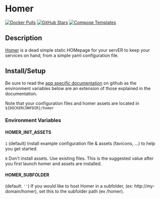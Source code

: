 # Homer

[![Docker Pulls](https://img.shields.io/docker/pulls/b4bz/homer?style=flat-square&color=607D8B&label=docker%20pulls&logo=docker)](https://hub.docker.com/r/b4bz/homer)
[![GitHub Stars](https://img.shields.io/github/stars/bastienwirtz/homer?style=flat-square&color=607D8B&label=github%20stars&logo=github)](https://github.com/bastienwirtz/homer)
[![Compose Templates](https://img.shields.io/static/v1?style=flat-square&color=607D8B&label=compose&message=templates)](https://github.com/GhostWriters/DockSTARTer/tree/master/compose/.apps/homer)

## Description

[Homer](https://github.com/bastienwirtz/homer) is a dead simple static HOMepage for your servER to keep your services on hand, from a simple yaml configuration file.

## Install/Setup

Be sure to read the [app specific documentation](https://github.com/bastienwirtz/homer) on github as the environment variables below are an extension of those explained in the documentation.

Note that your configuration files and homer assets are located in `${DOCKERCONFDIR}/homer`

### Environment Variables

#### HOMER\_INIT_ASSETS

`1` (default) Install example configuration file & assets (favicons, ...) to help you get started.

`0` Don't install assets. Use existing files. This is the suggested value after you first launch homer and assets are installed.

#### HOMER_SUBFOLDER

(default: `''`) If you would like to host Homer in a subfolder, (ex: http://my-domain/homer), set this to the subfolder path (ex /homer).
